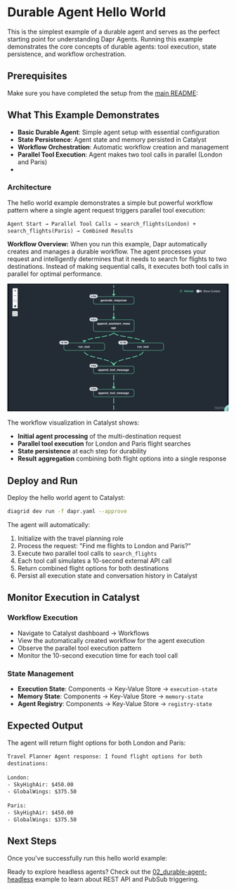 # Durable Agent Hello World

This is the simplest example of a durable agent and serves as the perfect starting point for understanding Dapr Agents. Running this example demonstrates the core concepts of durable agents: tool execution, state persistence, and workflow orchestration.

## Prerequisites

Make sure you have completed the setup from the [main README](../README.md):

## What This Example Demonstrates

- **Basic Durable Agent**: Simple agent setup with essential configuration
- **State Persistence**: Agent state and memory persisted in Catalyst
- **Workflow Orchestration**: Automatic workflow creation and management
- **Parallel Tool Execution**: Agent makes two tool calls in parallel (London and Paris)
- 
### Architecture

The hello world example demonstrates a simple but powerful workflow pattern where a single agent request triggers parallel tool execution:

```
Agent Start → Parallel Tool Calls → search_flights(London) + search_flights(Paris) → Combined Results
```

**Workflow Overview:**
When you run this example, Dapr automatically creates and manages a durable workflow. The agent processes your request and intelligently determines that it needs to search for flights to two destinations. Instead of making sequential calls, it executes both tool calls in parallel for optimal performance.

![Catalyst Workflow Hello World](../images/catalyst-workflow-hello-world.png)

The workflow visualization in Catalyst shows:
- **Initial agent processing** of the multi-destination request
- **Parallel tool execution** for London and Paris flight searches
- **State persistence** at each step for durability
- **Result aggregation** combining both flight options into a single response

## Deploy and Run

Deploy the hello world agent to Catalyst:

```bash
diagrid dev run -f dapr.yaml --approve
```

The agent will automatically:
1. Initialize with the travel planning role
2. Process the request: "Find me flights to London and Paris?"
3. Execute two parallel tool calls to `search_flights`
4. Each tool call simulates a 10-second external API call
5. Return combined flight options for both destinations
6. Persist all execution state and conversation history in Catalyst

## Monitor Execution in Catalyst

### Workflow Execution
- Navigate to Catalyst dashboard → Workflows
- View the automatically created workflow for the agent execution
- Observe the parallel tool execution pattern
- Monitor the 10-second execution time for each tool call

### State Management
- **Execution State**: Components → Key-Value Store → `execution-state`
- **Memory State**: Components → Key-Value Store → `memory-state`
- **Agent Registry**: Components → Key-Value Store → `registry-state`

## Expected Output

The agent will return flight options for both London and Paris:

```
Travel Planner Agent response: I found flight options for both destinations:

London:
- SkyHighAir: $450.00
- GlobalWings: $375.50

Paris:
- SkyHighAir: $450.00  
- GlobalWings: $375.50
```

## Next Steps

Once you've successfully run this hello world example:

Ready to explore headless agents? Check out the [02_durable-agent-headless](../02_durable-agent-headless/README.md) example to learn about REST API and PubSub triggering.